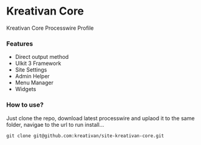 # Kreativan Core
Kreativan Core Processwire Profile

### Features
* Direct output method
* UIkit 3 Framework
* Site Settings
* Admin Helper
* Menu Manager
* Widgets

### How to use?
Just clone the repo, download latest processwire and uplaod it to the same folder, navigae to the url to run install...
```
git clone git@github.com:kreativan/site-kreativan-core.git
```
